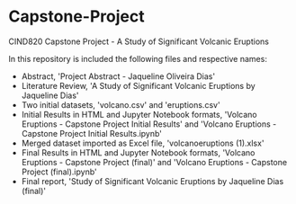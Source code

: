 # Capstone-Project
CIND820 Capstone Project - A Study of Significant Volcanic Eruptions

In this repository  is included the following files and respective names:
- Abstract, 'Project Abstract - Jaqueline Oliveira Dias'
- Literature Review, 'A Study of Significant Volcanic Eruptions by Jaqueline Dias'
- Two initial datasets, 'volcano.csv' and 'eruptions.csv'
- Initial Results in HTML and Jupyter Notebook formats, 'Volcano Eruptions - Capstone Project Initial Results' and 'Volcano Eruptions - Capstone Project Initial Results.ipynb'
- Merged dataset imported as Excel file, 'volcanoeruptions (1).xlsx'
- Final Results in HTML and Jupyter Notebook formats, 'Volcano Eruptions - Capstone Project (final)' and 'Volcano Eruptions - Capstone Project (final).ipynb'
- Final report, 'Study of Significant Volcanic Eruptions by Jaqueline Dias (final)'
